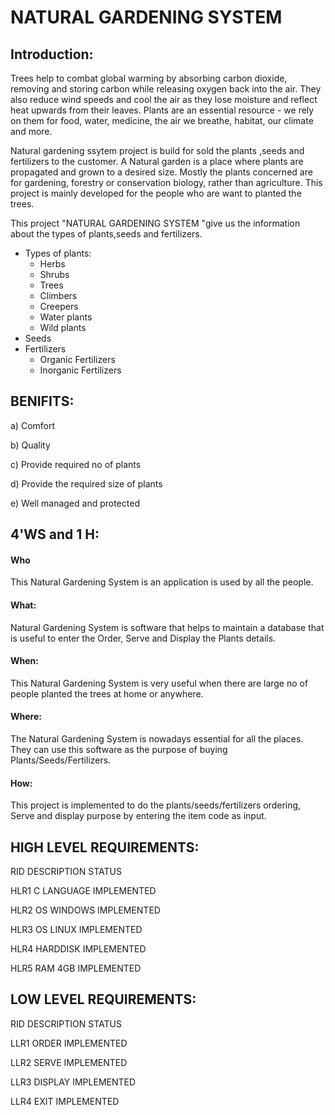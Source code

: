 # NATURAL GARDENING SYSTEM 

## Introduction:
Trees help to combat global warming by absorbing carbon dioxide, removing and storing carbon while releasing oxygen back into the air. They also reduce wind speeds and cool the air as they lose moisture and reflect heat upwards from their leaves. Plants are an essential resource - we rely on them for food, water, medicine, the air we breathe, habitat, our climate and more.

Natural gardening ssytem  project is build for sold the plants ,seeds and fertilizers to the customer. A Natural garden is a place where plants are propagated and grown to a desired size. Mostly the plants concerned are for gardening, forestry or conservation biology, rather than agriculture. This project is mainly developed for the people who are want to planted the trees.

This project "NATURAL GARDENING SYSTEM "give us the information about the types of plants,seeds and fertilizers.
 * Types of plants:
     * Herbs
     * Shrubs
     * Trees
     * Climbers
     * Creepers
     * Water plants
     * Wild plants
 * Seeds
 * Fertilizers
     * Organic Fertilizers
     * Inorganic Fertilizers

## BENIFITS:
a) Comfort

b) Quality

c) Provide required no of plants

d) Provide the required size of plants

e) Well managed and protected

## 4'WS and 1 H:

#### Who
This Natural Gardening  System is  an application is used by all the people.

####  What:
Natural Gardening System  is software that helps to maintain a database that is useful to enter the Order, Serve and Display the Plants details.

####  When:
This Natural Gardening System is very useful when there are large no of people planted the trees at home or anywhere.

#### Where:
The Natural Gardening System is nowadays essential for all the  places. They can use this software as the purpose of buying Plants/Seeds/Fertilizers.

####  How:
This project is implemented to do the plants/seeds/fertilizers ordering, Serve and  display purpose by entering the item code as input.


## HIGH LEVEL REQUIREMENTS:

RID	              DESCRIPTION	                STATUS

HLR1              C LANGUAGE   	              IMPLEMENTED

HLR2              OS WINDOWS                  IMPLEMENTED

HLR3              OS LINUX	                  IMPLEMENTED

HLR4              HARDDISK	                  IMPLEMENTED

HLR5              RAM 4GB                   	IMPLEMENTED

## LOW LEVEL REQUIREMENTS:

RID             	DESCRIPTION	                STATUS

LLR1      	        ORDER                     	IMPLEMENTED

LLR2	            SERVE	                      IMPLEMENTED

LLR3	            DISPLAY	                    IMPLEMENTED

LLR4	            EXIT                        IMPLEMENTED




